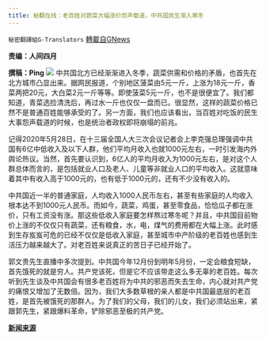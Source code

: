 ```yaml
---
title: 秘翻在线：老百姓对蔬菜大幅涨价怨声载道，中共国民生渐入寒冬
---
```

`秘密翻譯組G-Translators` [轉載自GNews](https://gnews.org/zh-hans/1618789/)

**责编：人间四月**

**撰稿：Ping**
![](https://assets.gnews.org/wp-content/uploads/2021/10/Screenshot-2021-10-26-202403.jpg)
中共国北方已经渐渐进入冬季，蔬菜供需和价格的矛盾，也首先在北方城市凸显出来。据网民报道，个别地区菠菜由5元一斤，上涨为18元一斤，香菜两把20元，大白菜2元一斤等等。即使菠菜5元一斤，也不是很便宜了。我们都知道，青菜选捡清洗后，再过水一斤也仅仅一盘而已。很显然，这样的蔬菜价格已然不是普通百姓能够承受的了。另一方面，我们也应该看出，当百姓对吃饭的民生大事怨声载道的时候，也是统治者政权即将崩塌的前兆。

记得2020年5月28日，在十三届全国人大三次会议记者会上李克强总理强调中共国有6亿中低收入及以下人群，他们平均月收入也就1000元左右，一时引发海内外舆论热议。当然，首先要认识到，6亿人的平均月收入为1000元左右，是对这个人群总体而言的，是包括就业人口及老人、儿童等非就业人口的平均收入。这就意味着其中有收入高于1000元的，也有低于1000元的，还有不少没有收入的。

中共国近一半的普通家庭，人均收入1000人民币左右，甚至有些家庭的人均收入根本达不到1000元人民币。而如今，蔬菜，鸡蛋，甚至零食品，恰恰瓜子都在涨价，只有工资没有涨。那这些低收入家庭要怎样熬过寒冬呢？并且，中共国目前物价上涨的不仅仅只有蔬菜，还有粮食，水，电，煤气的费用都在大幅上涨。此时感到生存岌岌可危的已经不仅仅是低收入家庭，甚至城市中产阶级的老百姓也感到生活压力越来越大了。对老百姓来说真正的苦日子已经开始了。

郭文贵先生直播中多次提到。中共国今年12月份到明年5月份，一定会粮食短缺，首先饿死的就是穷人。共产党该死，但是它不应该带走这么多无辜的老百姓。每次听到先生谈及中共国会有很多老百姓将为中共的邪恶而失去生命，内心就对共产党的痛恨又增加了无数倍。因为，我们大多数草根的亲人都是中共国最底层的老百姓，是首先被饿死的那群人。为了我们的父母，我们的儿女，我们必须站出来，紧跟郭先生，紧跟爆料革命，铲除邪恶至极的共产党。

**[新闻来源](http://www.xinhuanet.com/politics/2020-06/22/c_1126144559.htm)**
